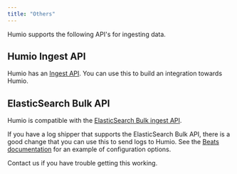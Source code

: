 ```yaml
---
title: "Others"
---
```


Humio supports the following API's for ingesting data.

## Humio Ingest API

Humio has an [Ingest API](/sending-data/transport/http_api/#ingest).  You can use this
to build an integration towards Humio.

## ElasticSearch Bulk API

Humio is compatible with the [ElasticSearch Bulk ingest API](https://www.elastic.co/guide/en/elasticsearch/reference/current/docs-bulk.html).

If you have a log shipper that supports the ElasticSearch Bulk API,
there is a good change that you can use this to send logs to Humio.
See the [Beats documentation](/sending-data/log_shippers/beats/) for an example of
configuration options.

Contact us if you have trouble getting this working.

<!--
## rsyslogd using omelasticsearch module - unsupported.
module(load="omelasticsearch")
template(name="testTemplate"
         type="list"
         option.json="on") {
           constant(value="{")
             constant(value="\"timestamp\":\"")      property(name="timereported" dateFormat="rfc3339")
             constant(value="\",\"@type\":\"")        constant(value="syslog-utc")
             constant(value="\",\"message\":\"")     property(name="msg")
             constant(value="\",\"host\":\"")        property(name="hostname")
             constant(value="\",\"severity\":\"")    property(name="syslogseverity-text")
             constant(value="\",\"facility\":\"")    property(name="syslogfacility-text")
             constant(value="\",\"syslogtag\":\"")   property(name="syslogtag")
           constant(value="\"}")
         }
action(type="omelasticsearch"
       server="unsupported.humio.com"
       serverPort="9200"
       uid="INGEST-TOKEN-HERE"
       pwd=""
       template="testTemplate"
       searchIndex="docker2humio"
       searchType="ingest"
       bulkmode="on"
       #maxbytes="1m"
       queue.type="linkedlist"
       queue.size="50"
       queue.dequeuebatchsize="3"
       action.resumeretrycount="2")

$DebugFile /tmp/rsyslog-debug
$DebugLevel 2
-->
